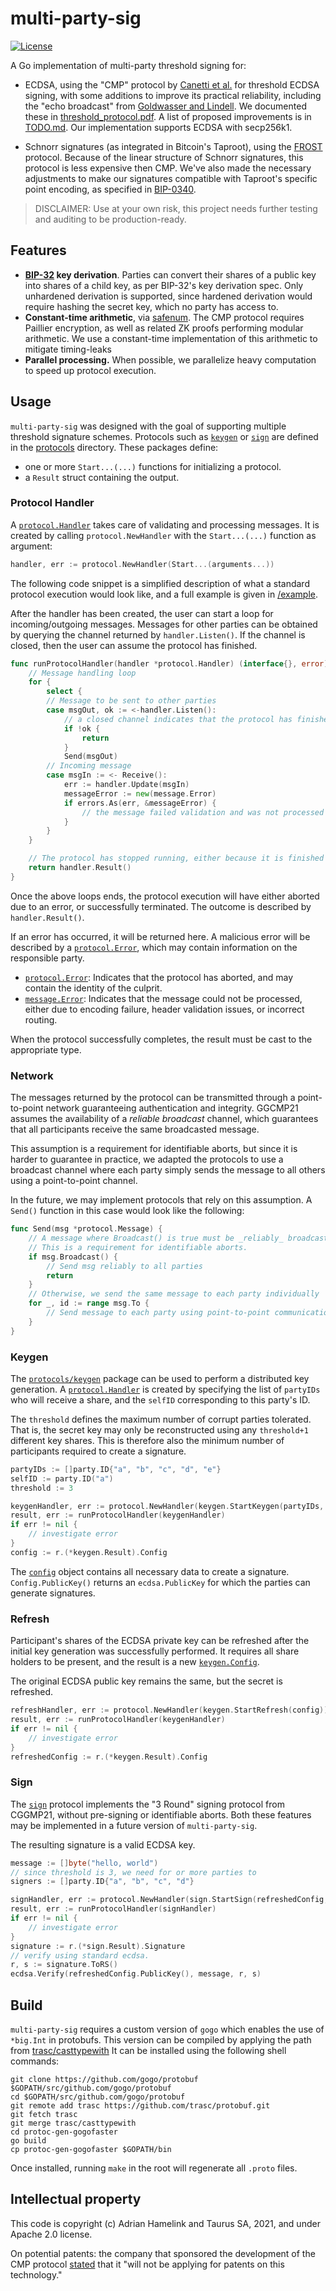 # multi-party-sig

[![License](https://img.shields.io/badge/License-Apache%202.0-blue.svg)](https://opensource.org/licenses/Apache-2.0)

A Go implementation of multi-party threshold signing for: 

* ECDSA, using the "CMP" protocol by [Canetti et al.](https://eprint.iacr.org/2021/060) for threshold ECDSA signing, with some additions to improve its practical reliability, including the "echo broadcast" from [Goldwasser and Lindell](https://doi.org/10.1007/s00145-005-0319-z). We documented these in [threshold_protocol.pdf](threshold_protocol.pdf). A list of proposed improvements is in [TODO.md](TODO.md). Our implementation supports ECDSA with secp256k1.

* Schnorr signatures (as integrated in Bitcoin's Taproot), using the
[FROST](https://eprint.iacr.org/2020/852.pdf) protocol. Because of the linear structure
of Schnorr signatures, this protocol is less expensive then CMP. We've also
made the necessary adjustments to make our signatures compatible with
Taproot's specific point encoding, as specified in [BIP-0340](https://github.com/bitcoin/bips/blob/master/bip-0340.mediawiki).

> DISCLAIMER: Use at your own risk, this project needs further testing and auditing to be production-ready.

## Features

- **[BIP-32](https://github.com/bitcoin/bips/blob/master/bip-0032.mediawiki) key derivation**.
    Parties can convert their shares of a public key into shares of a child key,
    as per BIP-32's key derivation spec. Only unhardened derivation is supported,
    since hardened derivation would require hashing the secret key, which no party
    has access to.
- **Constant-time arithmetic**, via [safenum](https://github.com/cronokirby/safenum).
    The CMP protocol requires Paillier encryption, as well as related ZK proofs
    performing modular arithmetic. We use a constant-time implementation of this
    arithmetic to mitigate timing-leaks
- **Parallel processing.** When possible, we parallelize heavy computation to speed
  up protocol execution.

## Usage

`multi-party-sig` was designed with the goal of supporting multiple threshold signature schemes.
Protocols such as [`keygen`](protocols/cmp/keygen) or [`sign`](protocols/cmp/sign) are defined in the [protocols](/protocols) directory.
These packages define:

- one or more `Start...(...)` functions for initializing a protocol.
- a `Result` struct containing the output.

### Protocol Handler

A [`protocol.Handler`](pkg/protocol/handler.go) takes care of validating and processing messages.
It is created by calling `protocol.NewHandler` with the `Start...(...)` function as argument:

```go
handler, err := protocol.NewHandler(Start...(arguments...))
```

The following code snippet is a simplified description of what a standard protocol execution would look like,
and a full example is given in [/example](/example).

After the handler has been created, the user can start a loop for incoming/outgoing messages.
Messages for other parties can be obtained by querying the channel returned by `handler.Listen()`.
If the channel is closed, then the user can assume the protocol has finished.

```go
func runProtocolHandler(handler *protocol.Handler) (interface{}, error) {
    // Message handling loop
    for {
        select {
        // Message to be sent to other parties
        case msgOut, ok := <-handler.Listen():
            // a closed channel indicates that the protocol has finished executing
            if !ok {
                return
            }
            Send(msgOut)
        // Incoming message
        case msgIn := <- Receive():
            err := handler.Update(msgIn)
            messageError := new(message.Error)
            if errors.As(err, &messageError) {
                // the message failed validation and was not processed
            }
        }
    }

    // The protocol has stopped running, either because it is finished or it failed due to an error.
    return handler.Result()
}
```

Once the above loops ends, the protocol execution will have either aborted due to an error, or successfully terminated.
The outcome is described by `handler.Result()`.

If an error has occurred, it will be returned here.
A malicious error will be described by a [`protocol.Error`](pkg/protocol/error.go), which may contain information on the responsible party.

- [`protocol.Error`](/pkg/protocol/error.go): Indicates that the protocol has aborted, and may contain the identity of the culprit.
- [`message.Error`](/pkg/message/error.go): Indicates that the message could not be processed, either due to encoding failure, header validation issues, or incorrect routing.

When the protocol successfully completes, the result must be cast to the appropriate type.

### Network

The messages returned by the protocol can be transmitted through a point-to-point network guaranteeing authentication and integrity.
GGCMP21 assumes the availability of a _reliable broadcast_ channel, which guarantees that all participants receive the same broadcasted message.

This assumption is a requirement for identifiable aborts, but since it is harder to guarantee in practice,
we adapted the protocols to use a broadcast channel where each party simply sends the message to all others using a point-to-point channel.

In the future, we may implement protocols that rely on this assumption.
A `Send()` function in this case would look like the following:

```go
func Send(msg *protocol.Message) {
    // A message where Broadcast() is true must be _reliably_ broadcast to all parties.
    // This is a requirement for identifiable aborts.
    if msg.Broadcast() {
        // Send msg reliably to all parties
        return
    }
    // Otherwise, we send the same message to each party individually
    for _, id := range msg.To {
        // Send message to each party using point-to-point communication
    }
}
```

### Keygen

The [`protocols/keygen`](protocols/cmp/keygen) package can be used to perform a distributed key generation.
A [`protocol.Handler`](pkg/protocol/handler.go) is created by specifying the list of `partyIDs` who will receive a share,
and the `selfID` corresponding to this party's ID.

The `threshold` defines the maximum number of corrupt parties tolerated.
That is, the secret key may only be reconstructed using any `threshold+1` different key shares.
This is therefore also the minimum number of participants required to create a signature.

```go
partyIDs := []party.ID{"a", "b", "c", "d", "e"}
selfID := party.ID("a")
threshold := 3

keygenHandler, err := protocol.NewHandler(keygen.StartKeygen(partyIDs, threshold, selfID))
result, err := runProtocolHandler(keygenHandler)
if err != nil {
    // investigate error
}
config := r.(*keygen.Result).Config
```

The [`config`](/protocols/cmp/keygen/config.proto) object contains all necessary data to create a signature.
`Config.PublicKey()` returns an `ecdsa.PublicKey` for which the parties can generate signatures.

### Refresh

Participant's shares of the ECDSA private key can be refreshed after the initial key generation was successfully performed.
It requires all share holders to be present, and the result is a new [`keygen.Config`](/protocols/cmp/keygen/config.go).

The original ECDSA public key remains the same, but the secret is refreshed.

```go
refreshHandler, err := protocol.NewHandler(keygen.StartRefresh(config))
result, err := runProtocolHandler(keygenHandler)
if err != nil {
    // investigate error
}
refreshedConfig := r.(*keygen.Result).Config
```

### Sign

The [`sign`](/protocols/cmp/sign) protocol implements the "3 Round" signing protocol from CGGMP21, without pre-signing or identifiable aborts.
Both these features may be implemented in a future version of `multi-party-sig`.

The resulting signature is a valid ECDSA key.

```go
message := []byte("hello, world")
// since threshold is 3, we need for or more parties to
signers := []party.ID{"a", "b", "c", "d"}

signHandler, err := protocol.NewHandler(sign.StartSign(refreshedConfig, signers, message))
result, err := runProtocolHandler(signHandler)
if err != nil {
    // investigate error
}
signature := r.(*sign.Result).Signature
// verify using standard ecdsa.
r, s := signature.ToRS()
ecdsa.Verify(refreshedConfig.PublicKey(), message, r, s)
```

## Build

`multi-party-sig` requires a custom version of `gogo` which enables the use of `*big.Int` in protobufs.
This version can be compiled by applying the path from [trasc/casttypewith](https://github.com/trasc/protobuf)
It can be installed using the following shell commands:

```shell
git clone https://github.com/gogo/protobuf $GOPATH/src/github.com/gogo/protobuf
cd $GOPATH/src/github.com/gogo/protobuf
git remote add trasc https://github.com/trasc/protobuf.git
git fetch trasc
git merge trasc/casttypewith
cd protoc-gen-gogofaster
go build
cp protoc-gen-gogofaster $GOPATH/bin
```

Once installed, running `make` in the root will regenerate all `.proto` files.

## Intellectual property

This code is copyright (c) Adrian Hamelink and Taurus SA, 2021, and under Apache 2.0 license.

On potential patents: the company that sponsored the development of the CMP
protocol [stated](https://apnews.com/press-release/pr-newswire/26aab91e254bc254d331ceafc20b9859)
that it "will not be applying for patents on this technology."
